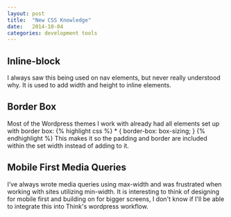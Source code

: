 ```yaml
---
layout: post
title:  "New CSS Knowledge"
date:   2014-10-04 
categories: development tools
---
```

<h2 class="learn-title">Inline-block</h2>
<div class="learn-list">I always saw this being used on nav elements, but never really understood why. It is used to add width and height to inline elements.
</div>
<h2 class="learn-title">Border Box</h2>
<div class="learn-list">Most of the Wordpress themes I work with already had all elements set up with border box:
{% highlight css %}
* {
	border-box: box-sizing;
}
{% endhighlight %}
This makes it so the padding and border are included within the set width instead of adding to it.
</div>
<h2 class="learn-title">Mobile First Media Queries</h2>
<div class="learn-list">
I’ve always wrote media queries using max-width and was frustrated when working with sites utilizing min-width. It is interesting to think of designing for mobile first and building on for bigger screens, I don't know if I'll be able to integrate this into Think's wordpress workflow.
</div>




